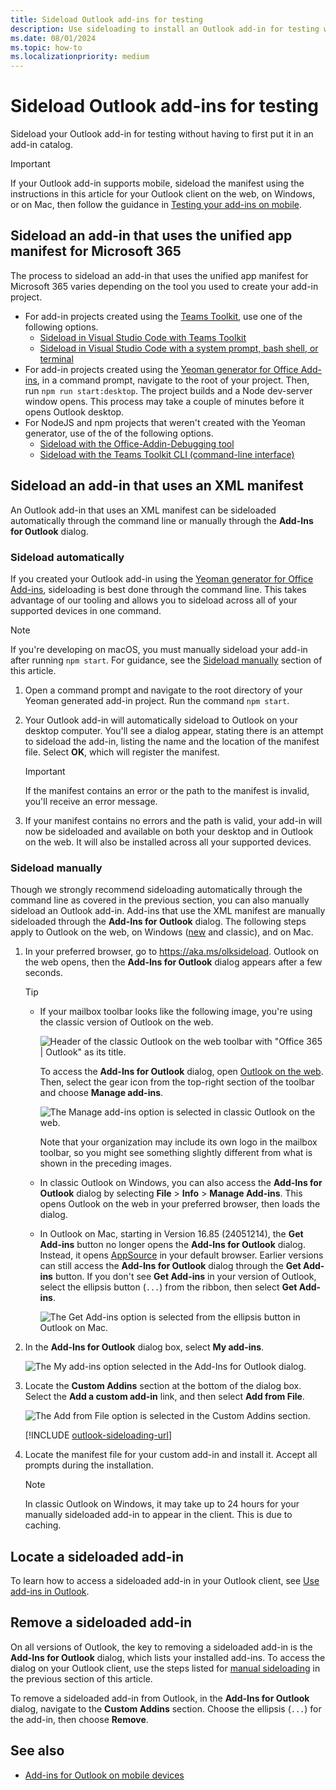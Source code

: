 ```yaml
---
title: Sideload Outlook add-ins for testing
description: Use sideloading to install an Outlook add-in for testing without having to first put it in an add-in catalog.
ms.date: 08/01/2024
ms.topic: how-to
ms.localizationpriority: medium
---
```


# Sideload Outlook add-ins for testing

Sideload your Outlook add-in for testing without having to first put it in an add-in catalog.

> [!IMPORTANT]
> If your Outlook add-in supports mobile, sideload the manifest using the instructions in this article for your Outlook client on the web, on Windows, or on Mac, then follow the guidance in [Testing your add-ins on mobile](outlook-mobile-addins.md#testing-your-add-ins-on-mobile).

## Sideload an add-in that uses the unified app manifest for Microsoft 365

The process to sideload an add-in that uses the unified app manifest for Microsoft 365 varies depending on the tool you used to create your add-in project.

- For add-in projects created using the [Teams Toolkit](/microsoftteams/platform/toolkit/install-teams-toolkit?tabs=vscode), use one of the following options.
  - [Sideload in Visual Studio Code with Teams Toolkit](../develop/convert-xml-to-json-manifest.md#sideload-with-the-teams-toolkit)
  - [Sideload in Visual Studio Code with a system prompt, bash shell, or terminal](../develop/convert-xml-to-json-manifest.md#sideload-with-a-system-prompt-bash-shell-or-terminal)
- For add-in projects created using the [Yeoman generator for Office Add-ins](../develop/yeoman-generator-overview.md), in a command prompt, navigate to the root of your project. Then, run `npm run start:desktop`. The project builds and a Node dev-server window opens. This process may take a couple of minutes before it opens Outlook desktop.
- For NodeJS and npm projects that weren't created with the Yeoman generator, use of the of the following options.
  - [Sideload with the Office-Addin-Debugging tool](../develop/convert-xml-to-json-manifest.md#sideload-with-the-office-addin-debugging-tool)
  - [Sideload with the Teams Toolkit CLI (command-line interface)](../develop/convert-xml-to-json-manifest.md#sideload-with-the-teams-toolkit-cli-command-line-interface)

## Sideload an add-in that uses an XML manifest

An Outlook add-in that uses an XML manifest can be sideloaded automatically through the command line or manually through the **Add-Ins for Outlook** dialog.

### Sideload automatically

If you created your Outlook add-in using the [Yeoman generator for Office Add-ins](../develop/yeoman-generator-overview.md), sideloading is best done through the command line. This takes advantage of our tooling and allows you to sideload across all of your supported devices in one command.

> [!NOTE]
> If you're developing on macOS, you must manually sideload your add-in after running `npm start`. For guidance, see the [Sideload manually](#sideload-manually) section of this article.

1. Open a command prompt and navigate to the root directory of your Yeoman generated add-in project. Run the command `npm start`.

1. Your Outlook add-in will automatically sideload to Outlook on your desktop computer. You'll see a dialog appear, stating there is an attempt to sideload the add-in, listing the name and the location of the manifest file. Select **OK**, which will register the manifest.

    > [!IMPORTANT]
    > If the manifest contains an error or the path to the manifest is invalid, you'll receive an error message.

1. If your manifest contains no errors and the path is valid, your add-in will now be sideloaded and available on both your desktop and in Outlook on the web. It will also be installed across all your supported devices.

### Sideload manually

Though we strongly recommend sideloading automatically through the command line as covered in the previous section, you can also manually sideload an Outlook add-in. Add-ins that use the XML manifest are manually sideloaded through the **Add-Ins for Outlook** dialog. The following steps apply to Outlook on the web, on Windows ([new](https://support.microsoft.com/office/656bb8d9-5a60-49b2-a98b-ba7822bc7627) and classic), and on Mac.

1. In your preferred browser, go to <https://aka.ms/olksideload>. Outlook on the web opens, then the **Add-Ins for Outlook** dialog appears after a few seconds.

    > [!TIP]
    >
    > - If your mailbox toolbar looks like the following image, you're using the classic version of Outlook on the web.
    >
    >   ![Header of the classic Outlook on the web toolbar with "Office 365 | Outlook" as its title.](../images/outlook-on-the-web-classic-toolbar.png)
    >
    >   To access the **Add-Ins for Outlook** dialog, open [Outlook on the web](https://outlook.office365.com). Then, select the gear icon from the top-right section of the toolbar and choose **Manage add-ins**.
    >
    >   ![The Manage add-ins option is selected in classic Outlook on the web.](../images/outlook-sideload-web-manage-integrations.png)
    >
    >   Note that your organization may include its own logo in the mailbox toolbar, so you might see something slightly different from what is shown in the preceding images.
    >
    > - In classic Outlook on Windows, you can also access the **Add-Ins for Outlook** dialog by selecting **File** > **Info** > **Manage Add-ins**. This opens Outlook on the web in your preferred browser, then loads the dialog.
    >
    > - In Outlook on Mac, starting in Version 16.85 (24051214), the **Get Add-ins** button no longer opens the **Add-Ins for Outlook** dialog. Instead, it opens [AppSource](https://appsource.microsoft.com/marketplace/apps?product=office%3Boutlook&page=1&src=office) in your default browser. Earlier versions can still access the **Add-Ins for Outlook** dialog through the **Get Add-ins** button. If you don't see **Get Add-ins** in your version of Outlook, select the ellipsis button (`...`) from the ribbon, then select **Get Add-ins**.
    >
    >   ![The Get Add-ins option is selected from the ellipsis button in Outlook on Mac.](../images/outlook-sideload-new-mac.png)

1. In the **Add-Ins for Outlook** dialog box, select **My add-ins**.

    ![The My add-ins option selected in the Add-Ins for Outlook dialog.](../images/outlook-sideload-my-add-ins-owa.png)

1. Locate the **Custom Addins** section at the bottom of the dialog box. Select the **Add a custom add-in** link, and then select **Add from File**.

    ![The Add from File option is selected in the Custom Addins section.](../images/outlook-sideload-custom-add-in.png)

    [!INCLUDE [outlook-sideloading-url](../includes/outlook-sideloading-url.md)]

1. Locate the manifest file for your custom add-in and install it. Accept all prompts during the installation.

    > [!NOTE]
    > In classic Outlook on Windows, it may take up to 24 hours for your manually sideloaded add-in to appear in the client. This is due to caching.

## Locate a sideloaded add-in

To learn how to access a sideloaded add-in in your Outlook client, see [Use add-ins in Outlook](https://support.microsoft.com/office/1ee261f9-49bf-4ba6-b3e2-2ba7bcab64c8).

## Remove a sideloaded add-in

On all versions of Outlook, the key to removing a sideloaded add-in is the **Add-Ins for Outlook** dialog, which lists your installed add-ins. To access the dialog on your Outlook client, use the steps listed for [manual sideloading](#sideload-manually) in the previous section of this article.

To remove a sideloaded add-in from Outlook, in the **Add-Ins for Outlook** dialog, navigate to the **Custom Addins** section. Choose the ellipsis (`...`) for the add-in, then choose **Remove**.

## See also

- [Add-ins for Outlook on mobile devices](outlook-mobile-addins.md)
